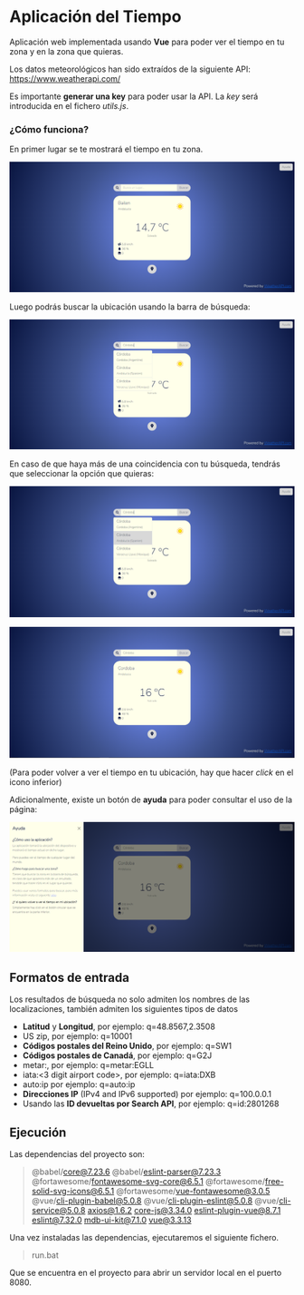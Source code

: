 ﻿# Aplicación del Tiempo

Aplicación web implementada usando **Vue** para poder ver el tiempo en tu zona y en la zona que quieras.

Los datos meteorológicos han sido extraídos de la siguiente API: https://www.weatherapi.com/

Es importante **generar una key** para poder usar la API. La *key* será introducida en el fichero *utils.js*.

### ¿Cómo funciona?

En primer lugar se te mostrará el tiempo en tu zona.

![inicio](img/inicio.png)

Luego podrás buscar la ubicación usando la barra de búsqueda:

![buscar](img/buscar.png)

En caso de que haya más de una coincidencia con tu búsqueda, tendrás que seleccionar la opción que quieras:

![seleccionar](img/seleccionar.png)

![resultado](img/resultado.png)

(Para poder volver a ver el tiempo en tu ubicación, hay que hacer *click* en el icono inferior)

Adicionalmente, existe un botón de **ayuda** para poder consultar el uso de la página:

![ayuda](img/ayuda.png)

## Formatos de entrada

Los resultados de búsqueda no solo admiten los nombres de las localizaciones, también admiten los siguientes tipos de datos

-   **Latitud** y **Longitud**, por ejemplo: q=48.8567,2.3508
-   US zip, por ejemplo: q=10001
-   **Códigos postales del Reino Unido**, por ejemplo: q=SW1
-   **Códigos postales de Canadá**, por ejemplo: q=G2J
-   metar:<metar code>, por ejemplo: q=metar:EGLL
-   iata:<3 digit airport code>, por ejemplo: q=iata:DXB
-   auto:ip por ejemplo: q=auto:ip
-   **Direcciones IP** (IPv4 and IPv6 supported) por ejemplo: q=100.0.0.1
-   Usando las **ID devueltas por Search API**, por ejemplo: q=id:2801268

## Ejecución

Las dependencias del proyecto son:

> @babel/core@7.23.6
@babel/eslint-parser@7.23.3
@fortawesome/fontawesome-svg-core@6.5.1
@fortawesome/free-solid-svg-icons@6.5.1
@fortawesome/vue-fontawesome@3.0.5
@vue/cli-plugin-babel@5.0.8
@vue/cli-plugin-eslint@5.0.8
@vue/cli-service@5.0.8
axios@1.6.2
core-js@3.34.0
eslint-plugin-vue@8.7.1
eslint@7.32.0
mdb-ui-kit@7.1.0
vue@3.3.13

Una vez instaladas las dependencias, ejecutaremos el siguiente fichero.

> run.bat

Que se encuentra en el proyecto para abrir un servidor local en el puerto 8080.

